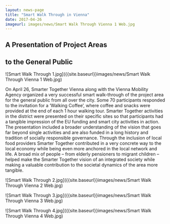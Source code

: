 ```yaml
---
layout: news-page
title: "Smart Walk Through in Vienna"
date: 2017-04-26
imageurl: images/news/Smart Walk Through Vienna 1 Web.jpg
---
```


<div class="multiline">
<h2><span class="ornament-news">A Presentation of Project Areas</span></h2>
<h2><span class="ornament-news">to the General Public</span></h2>
</div>

![Smart Walk Through 1.jpg]({{site.baseurl}}images/news/Smart Walk Through Vienna 1 Web.jpg)

On April 26, Smarter Together Vienna along with the Vienna Mobility Agency organized a very successful smart walk-through of the project area for the general public from all over the city. Some 70 participants responded to the invitation for a ‘Walking Coffee’,  where coffee and snacks were provided at the end of each 1 hour walking tour. Smarter Together activities in the district were presented on their specific sites so that participants had a tangible impression of the EU funding and smart city activities in action. The presentation included a broader understanding of the vision that goes far beyond single activities and are also funded in a long history and tradition of socially responsible governance. Through the inclusion of local food providers Smarter Together contributed in a very concrete way to the local economy while being even more anchored in the local network and life. A broad mix of people – from elderly pensioners to migrant children – helped make the Smarter Together vision of an integrated society while making a valuable contribution to the societal dynamics of the area more tangible.

![Smart Walk Through 2.jpg]({{site.baseurl}}images/news/Smart Walk Through Vienna 2 Web.jpg)

![Smart Walk Through 3.jpg]({{site.baseurl}}images/news/Smart Walk Through Vienna 3 Web.jpg)

![Smart Walk Through 4.jpg]({{site.baseurl}}images/news/Smart Walk Through Vienna 4 Web.jpg)
